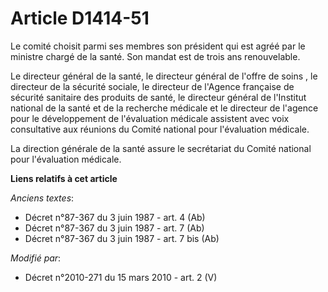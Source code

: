 # Article D1414-51

Le comité choisit parmi ses membres son président qui est agréé par le ministre chargé de la santé. Son mandat est de trois
ans renouvelable. 

Le directeur général de la santé, le           directeur général de l'offre de soins , le directeur de la sécurité sociale,
le directeur de l'Agence française de sécurité sanitaire des produits de santé, le directeur général de l'Institut national
de la santé et de la recherche médicale et le directeur de l'agence pour le développement de l'évaluation médicale assistent
avec voix consultative aux réunions du Comité national pour l'évaluation médicale. 

La direction générale de la santé assure le secrétariat du Comité national pour l'évaluation médicale.

**Liens relatifs à cet article**

_Anciens textes_:

  - Décret n°87-367 du 3 juin 1987 - art. 4 (Ab)
  - Décret n°87-367 du 3 juin 1987 - art. 7 (Ab)
  - Décret n°87-367 du 3 juin 1987 - art. 7 bis (Ab)

_Modifié par_:

  - Décret n°2010-271 du 15 mars 2010 - art. 2 (V)
